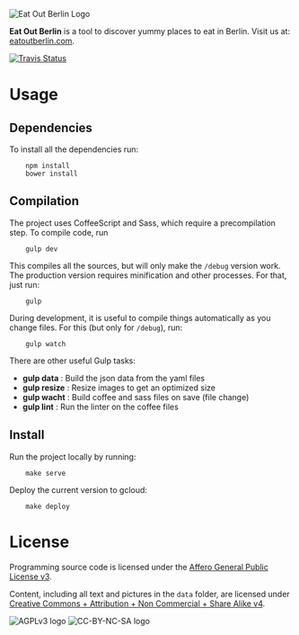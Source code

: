 
![Eat Out Berlin Logo](https://cdn.rawgit.com/kostspielig/eatout/master/style/images/eatoutb.png)

**Eat Out Berlin** is a tool to discover yummy places to eat in Berlin.
Visit us at: [eatoutberlin.com](http://www.eatoutberlin.com/).

[![Travis Status](https://travis-ci.org/kostspielig/eatout.svg?branch=master)](https://travis-ci.org/kostspielig/eatout)

# Usage

## Dependencies

To install all the dependencies run:
```
    npm install
    bower install
```

## Compilation

The project uses CoffeeScript and Sass, which require a precompilation
step.  To compile code, run
```
    gulp dev
```

This compiles all the sources, but will only make the `/debug` version
work. The production version requires minification and other
processes.  For that, just run:
```
    gulp
```

During development, it is useful to compile things automatically as
you change files.  For this (but only for `/debug`), run:
```
    gulp watch
```

There are other useful Gulp tasks:

* **gulp data** : Build the json data from the yaml files
* **gulp resize** : Resize images to get an optimized size
* **gulp wacht** : Build coffee and sass files on save (file change)
* **gulp lint** : Run the linter on the coffee files

## Install

Run the project locally by running:
```
    make serve
```

Deploy the current version to gcloud:
```
    make deploy
```

# License

Programming source code is licensed under the
[Affero General Public License v3](https://www.gnu.org/licenses/agpl-3.0.html).

Content, including all text and pictures in the `data` folder, are licensed under
[Creative Commons + Attribution + Non Commercial + Share Alike v4](https://creativecommons.org/licenses/by-nc-sa/4.0/).

![AGPLv3 logo](https://www.gnu.org/graphics/agplv3-155x51.png)
![CC-BY-NC-SA logo](https://i.creativecommons.org/l/by-nc-sa/4.0/88x31.png)
